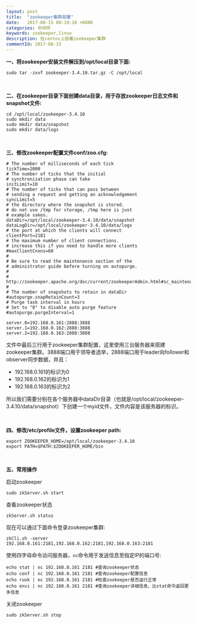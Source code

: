 ```yaml
---
layout: post
title:  "zookeeper集群部署"
date:   2017-08-15 08:19:16 +0800
categories: 中间件
keywords: zookeeper,linux
description: 在centos上部署zookeeper集群
commentId: 2017-08-15
---
```


**一、将zookeeper安装文件解压到/opt/local目录下面:**

```shell
sudo tar -zxvf zookeeper-3.4.10.tar.gz -C /opt/local
```

<br/>

**二、在zookeeper目录下面创建data目录，用于存放zookeeper日志文件和snapshot文件:**

```shell
cd /opt/local/zookeeper-3.4.10
sudo mkdir data
sudo mkdir data/snapshot
sudo mkdir data/logs
```

<br/>

**三、修改zookeeper配置文件conf/zoo.cfg:**

```shell
# The number of milliseconds of each tick
tickTime=2000
# The number of ticks that the initial
# synchronization phase can take
initLimit=10
# The number of ticks that can pass between
# sending a request and getting an acknowledgement
syncLimit=5
# the directory where the snapshot is stored.
# do not use /tmp for storage, /tmp here is just
# example sakes.
dataDir=/opt/local/zookeeper-3.4.10/data/snapshot
dataLogDir=/opt/local/zookeeper-3.4.10/data/logs
# the port at which the clients will connect
clientPort=2181
# the maximum number of client connections.
# increase this if you need to handle more clients
#maxClientCnxns=60
#
# Be sure to read the maintenance section of the
# administrator guide before turning on autopurge.
#
# http://zookeeper.apache.org/doc/current/zookeeperAdmin.html#sc_maintenance
#
# The number of snapshots to retain in dataDir
#autopurge.snapRetainCount=3
# Purge task interval in hours
# Set to "0" to disable auto purge feature
#autopurge.purgeInterval=1

server.0=192.168.0.161:2888:3888
server.1=192.168.0.162:2888:3888
server.2=192.168.0.163:2888:3888
```

文件中最后三行用于zookeeper集群配置，这里使用三台服务器来搭建zookeeper集群。3888端口用于领导者选举，2888端口用于leader向follower和observer同步数据，并且：

* 192.168.0.161的标识为0
* 192.168.0.162的标识为1
* 192.168.0.163的标识为2

所以我们需要分别在各个服务器中dataDir目录（也就是/opt/local/zookeeper-3.4.10/data/snapshot）下创建一个myid文件，文件内容是该服务器的标识。

<br/>

**四、修改/etc/profile文件，设置zookeeper path:**

```shell
export ZOOKEEPER_HOME=/opt/local/zookeeper-3.4.10
export PATH=$PATH:$ZOOKEEPER_HOME/bin
```

<br/>

**五、常用操作**

启动zookeeper

```shell
sudo zkServer.sh start
```

查看zookeeper状态

```shell
zkServer.sh status
```

现在可以通过下面命令登录zookeeper集群:

```shell
zkCli.sh -server 192.168.0.161:2181,192.168.0.162:2181,192.168.0.163:2181
```

使用四字母命令访问服务器，`nc`命令用于发送信息至指定IP的端口号:

```shell
echo stat | nc 192.168.0.161 2181 #查询zookeeper状态
echo conf | nc 192.168.0.161 2181 #查询zookeeper配置信息
echo ruok | nc 192.168.0.161 2181 #检查zookeeper是否运行正常
echo envi | nc 192.168.0.161 2181 #查询zookeeper详细信息，比stat命令返回更多信息
```

关闭zookeeper

```shell
sudo zkServer.sh stop
```
